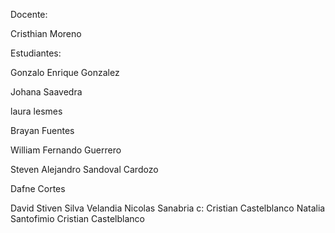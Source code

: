 Docente:

Cristhian Moreno


Estudiantes:

Gonzalo Enrique Gonzalez

Johana Saavedra

laura lesmes

Brayan Fuentes

William Fernando Guerrero

Steven Alejandro Sandoval Cardozo

Dafne Cortes

David Stiven Silva Velandia
Nicolas Sanabria c:
Cristian Castelblanco
Natalia Santofimio 
Cristian Castelblanco

